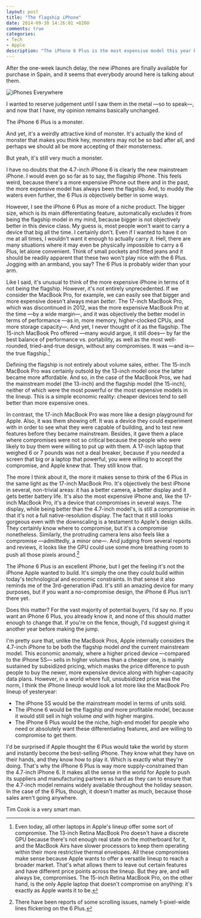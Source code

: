 ```yaml
---
layout: post
title: "The flagship iPhone"
date: 2014-09-30 14:26:01 +0200
comments: true
categories: 
- Tech
- Apple
description: "The iPhone 6 Plus is the most expensive model this year but, is it really the flagship?"
---
```



After the one-week launch delay, the new iPhones are finally available for purchase in Spain, and it seems that everybody around here is talking about them. 

![iPhones Everywhere](https://farm4.staticflickr.com/3850/15397818521_856132e405_o.png)

I wanted to reserve judgement until I saw them in the metal —so to speak—, and now that I have, my opinion remains basically unchanged.

The iPhone 6 Plus is a monster.

And yet, it's a weirdly attractive kind of monster. It's actually the kind of monster that makes you think hey, monsters may not be so bad after all, and perhaps we should all be more accepting of their monsterness.

But yeah, it's still very much a monster.

I have no doubts that the 4.7-inch iPhone 6 is clearly the new mainstream iPhone. I would even go so far as to say, the flagship iPhone. This feels weird, because there's a more expensive iPhone out there and in the past, the more expensive model has always been the flagship. And, to muddy the waters even further, the 6 Plus _is_ objectively better in some ways.

However, I see the iPhone 6 Plus as more of a niche product. The bigger size, which is its main differentiating feature, automatically excludes it from being the flagship model in my mind, because bigger is not objectively better in this device class. My guess is, most people won't want to carry a device that big all the time. I certainly don't. Even if I wanted to have it on me at all times, I wouldn't want it enough to actually carry it. Hell, there are many situations where it may even be physically impossible to carry a 6 Plus, let alone convenient. Think of small pockets and fitted jeans and it should be readily apparent that these two won't play nice with the 6 Plus. Jogging with an armband, you say? The 6 Plus is probably wider than your arm.

Like I said, it's unusual to think of the more expensive iPhone in terms of it not being the flagship. However, it's not entirely unprecedented. If we consider the MacBook Pro, for example, we can easily see that bigger and more expensive doesn't always mean _better_. The 17-inch MacBook Pro, which was discontinued in 2012, was the more expensive MacBook Pro at the time —by a wide margin—, and it was objectively the better model in terms of performance —as in, more memory, higher-clocked CPUs, and more storage capacity—. And yet, I never thought of it as the flagship. The 15-inch MacBook Pro offered —many would argue, it still does— by far the best balance of performance vs. portability, as well as the most well-rounded, tried-and-true design, without any compromises. It was —and is— the true flagship.[^Plus1]

[^Plus1]: Even today, all other laptops in Apple's lineup offer some sort of compromise. The 13-inch Retina MacBook Pro doesn't have a discrete GPU because there's not enough real state on the motherboard for it, and the MacBook Airs have slower processors to keep them operating within their more restrictive thermal envelopes. All these compromises make sense because Apple wants to offer a versatile lineup to reach a broader market. That's what allows them to leave out certain features and have different price points across the lineup. But they are, and will always be, compromises. The 15-inch Retina MacBook Pro, on the other hand, is the only Apple laptop that doesn't compromise on anything: it's exactly as Apple wants it to be.

Defining the flagship is not entirely about volume sales, either. The 15-inch MacBook Pro was certainly outsold by the 13-inch model once the latter became more affordable. And so, in the case of the MacBook Pros, we had the mainstream model (the 13-inch) and the flagship model (the 15-inch), neither of which were the most powerful or the most expensive models in the lineup. This is a simple economic reality: cheaper devices tend to sell better than more expensive ones.

In contrast, the 17-inch MacBook Pro was more like a design playground for Apple. Also, it was them showing off. It was a device they could experiment with in order to see what they were capable of building, and to test new features before they became mainstream. Besides, it gave them a place where compromises were not so critical because the people who were likely to buy them were willing to put up with them. A 17-inch laptop that weighed 6 or 7 pounds was not a deal breaker, because if you _needed_ a screen that big or a laptop that powerful, you were willing to accept the compromise, and Apple knew that. They still know that.

The more I think about it, the more it makes sense to think of the 6 Plus in the same light as the 17-inch MacBook Pro. It's objectively the best iPhone in several, non-trivial areas: it has a better camera, a better display and it gets better battery life. It's also the most expensive iPhone and, like the 17-inch MacBook Pro, it's a device that compromises in several ways. The display, while being better than the 4.7-inch model's, is still a compromise in that it's not a full native-resolution display. The fact that it still looks gorgeous even with the downscaling is a testament to Apple's design skills. They certainly know where to compromise, but it's a compromise nonetheless. Similarly, the protruding camera lens also feels like a compromise —admittedly, a minor one—. And judging from several reports and reviews, it looks like the GPU could use some more breathing room to push all those pixels around.[^Plus2]

[^Plus2]: There have been reports of some scrolling issues, namely 1-pixel-wide lines flickering on the 6 Plus. 

The iPhone 6 Plus is an excellent iPhone, but I get the feeling it's not the iPhone Apple wanted to build. It's simply the one they _could_ build within today's technological and economic constraints. In that sense it also reminds me of the 3rd-generation iPad. It's still an amazing device for many purposes, but if you want a no-compromise design, the iPhone 6 Plus isn't there yet.

Does this matter? For the vast majority of potential buyers, I'd say no. If you want an iPhone 6 Plus, you already know it, and none of this should matter enough to change that. If you're on the fence, though, I'd suggest giving it another year before making the jump. 

I'm pretty sure that, unlike the MacBook Pros, Apple internally considers the 4.7-inch iPhone to be both the flagship model _and_ the current mainstream model. This economic anomaly, where a higher priced device —compared to the iPhone 5S— sells in higher volumes than a cheaper one, is mainly sustained by subsidized pricing, which masks the price difference to push people to buy the newer, more expensive device along with higher-capacity data plans. However, in a world where full, unsubsidized price was the norm, I think the iPhone lineup would look a lot more like the MacBook Pro lineup of yesteryear:

* The iPhone 5S would be the mainstream model in terms of units sold.
* The iPhone 6 would be the flagship _and_ more profitable model, because it would still sell in high volume _and_ with higher margins.
* The iPhone 6 Plus would be the niche, high-end model for people who need or absolutely want these differentiating features, and are willing to compromise to get them.

I'd be surprised if Apple thought the 6 Plus would take the world by storm and instantly become the best-selling iPhone. They know what they have on their hands, and they know how to play it. Which is exactly what they're doing. That's why the iPhone 6 Plus is way more supply-constrained than the 4.7-inch iPhone 6. It makes all the sense in the world for Apple to push its suppliers and manufacturing partners as hard as they can to ensure that the 4.7-inch model remains widely available throughout the holiday season. In the case of the 6 Plus, though, it doesn't matter as much, because those sales aren't going anywhere.

Tim Cook is a very smart man.